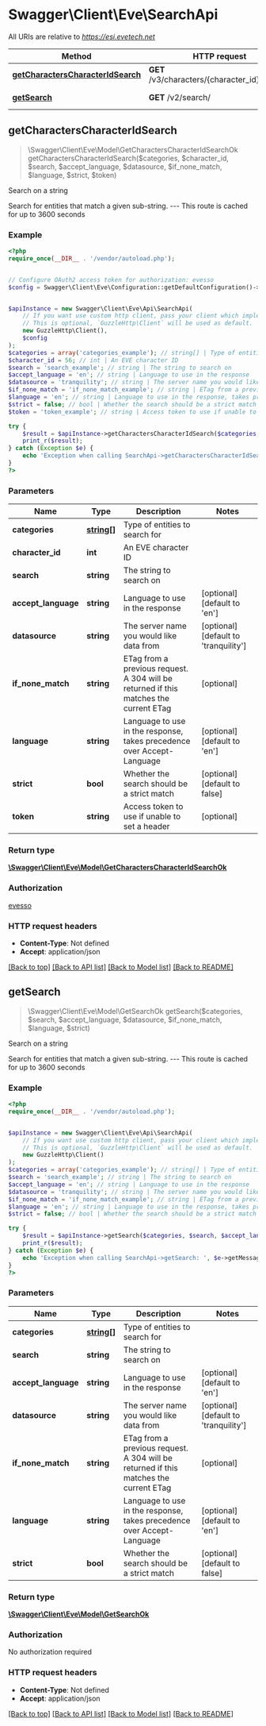 # Swagger\Client\Eve\SearchApi

All URIs are relative to *https://esi.evetech.net*

Method | HTTP request | Description
------------- | ------------- | -------------
[**getCharactersCharacterIdSearch**](SearchApi.md#getCharactersCharacterIdSearch) | **GET** /v3/characters/{character_id}/search/ | Search on a string
[**getSearch**](SearchApi.md#getSearch) | **GET** /v2/search/ | Search on a string



## getCharactersCharacterIdSearch

> \Swagger\Client\Eve\Model\GetCharactersCharacterIdSearchOk getCharactersCharacterIdSearch($categories, $character_id, $search, $accept_language, $datasource, $if_none_match, $language, $strict, $token)

Search on a string

Search for entities that match a given sub-string.  ---  This route is cached for up to 3600 seconds

### Example

```php
<?php
require_once(__DIR__ . '/vendor/autoload.php');


// Configure OAuth2 access token for authorization: evesso
$config = Swagger\Client\Eve\Configuration::getDefaultConfiguration()->setAccessToken('YOUR_ACCESS_TOKEN');


$apiInstance = new Swagger\Client\Eve\Api\SearchApi(
    // If you want use custom http client, pass your client which implements `GuzzleHttp\ClientInterface`.
    // This is optional, `GuzzleHttp\Client` will be used as default.
    new GuzzleHttp\Client(),
    $config
);
$categories = array('categories_example'); // string[] | Type of entities to search for
$character_id = 56; // int | An EVE character ID
$search = 'search_example'; // string | The string to search on
$accept_language = 'en'; // string | Language to use in the response
$datasource = 'tranquility'; // string | The server name you would like data from
$if_none_match = 'if_none_match_example'; // string | ETag from a previous request. A 304 will be returned if this matches the current ETag
$language = 'en'; // string | Language to use in the response, takes precedence over Accept-Language
$strict = false; // bool | Whether the search should be a strict match
$token = 'token_example'; // string | Access token to use if unable to set a header

try {
    $result = $apiInstance->getCharactersCharacterIdSearch($categories, $character_id, $search, $accept_language, $datasource, $if_none_match, $language, $strict, $token);
    print_r($result);
} catch (Exception $e) {
    echo 'Exception when calling SearchApi->getCharactersCharacterIdSearch: ', $e->getMessage(), PHP_EOL;
}
?>
```

### Parameters


Name | Type | Description  | Notes
------------- | ------------- | ------------- | -------------
 **categories** | [**string[]**](../Model/string.md)| Type of entities to search for |
 **character_id** | **int**| An EVE character ID |
 **search** | **string**| The string to search on |
 **accept_language** | **string**| Language to use in the response | [optional] [default to &#39;en&#39;]
 **datasource** | **string**| The server name you would like data from | [optional] [default to &#39;tranquility&#39;]
 **if_none_match** | **string**| ETag from a previous request. A 304 will be returned if this matches the current ETag | [optional]
 **language** | **string**| Language to use in the response, takes precedence over Accept-Language | [optional] [default to &#39;en&#39;]
 **strict** | **bool**| Whether the search should be a strict match | [optional] [default to false]
 **token** | **string**| Access token to use if unable to set a header | [optional]

### Return type

[**\Swagger\Client\Eve\Model\GetCharactersCharacterIdSearchOk**](../Model/GetCharactersCharacterIdSearchOk.md)

### Authorization

[evesso](../../README.md#evesso)

### HTTP request headers

- **Content-Type**: Not defined
- **Accept**: application/json

[[Back to top]](#) [[Back to API list]](../../README.md#documentation-for-api-endpoints)
[[Back to Model list]](../../README.md#documentation-for-models)
[[Back to README]](../../README.md)


## getSearch

> \Swagger\Client\Eve\Model\GetSearchOk getSearch($categories, $search, $accept_language, $datasource, $if_none_match, $language, $strict)

Search on a string

Search for entities that match a given sub-string.  ---  This route is cached for up to 3600 seconds

### Example

```php
<?php
require_once(__DIR__ . '/vendor/autoload.php');


$apiInstance = new Swagger\Client\Eve\Api\SearchApi(
    // If you want use custom http client, pass your client which implements `GuzzleHttp\ClientInterface`.
    // This is optional, `GuzzleHttp\Client` will be used as default.
    new GuzzleHttp\Client()
);
$categories = array('categories_example'); // string[] | Type of entities to search for
$search = 'search_example'; // string | The string to search on
$accept_language = 'en'; // string | Language to use in the response
$datasource = 'tranquility'; // string | The server name you would like data from
$if_none_match = 'if_none_match_example'; // string | ETag from a previous request. A 304 will be returned if this matches the current ETag
$language = 'en'; // string | Language to use in the response, takes precedence over Accept-Language
$strict = false; // bool | Whether the search should be a strict match

try {
    $result = $apiInstance->getSearch($categories, $search, $accept_language, $datasource, $if_none_match, $language, $strict);
    print_r($result);
} catch (Exception $e) {
    echo 'Exception when calling SearchApi->getSearch: ', $e->getMessage(), PHP_EOL;
}
?>
```

### Parameters


Name | Type | Description  | Notes
------------- | ------------- | ------------- | -------------
 **categories** | [**string[]**](../Model/string.md)| Type of entities to search for |
 **search** | **string**| The string to search on |
 **accept_language** | **string**| Language to use in the response | [optional] [default to &#39;en&#39;]
 **datasource** | **string**| The server name you would like data from | [optional] [default to &#39;tranquility&#39;]
 **if_none_match** | **string**| ETag from a previous request. A 304 will be returned if this matches the current ETag | [optional]
 **language** | **string**| Language to use in the response, takes precedence over Accept-Language | [optional] [default to &#39;en&#39;]
 **strict** | **bool**| Whether the search should be a strict match | [optional] [default to false]

### Return type

[**\Swagger\Client\Eve\Model\GetSearchOk**](../Model/GetSearchOk.md)

### Authorization

No authorization required

### HTTP request headers

- **Content-Type**: Not defined
- **Accept**: application/json

[[Back to top]](#) [[Back to API list]](../../README.md#documentation-for-api-endpoints)
[[Back to Model list]](../../README.md#documentation-for-models)
[[Back to README]](../../README.md)

